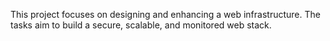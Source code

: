 This project focuses on designing and enhancing a web infrastructure. The tasks aim to build a secure, scalable, and monitored web stack.
